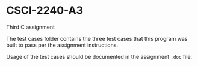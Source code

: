 # CSCI-2240-A3
Third C assignment

The test cases folder contains the three test cases that this program was built to pass per the assignment instructions.

Usage of the test cases should be documented in the assignment `.doc` file.
